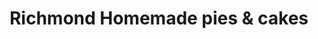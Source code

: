 ---
title: "Richmond Homemade pies & cakes"
url: /richmond/richmond-homemade-pies-and-cakes-bridge-road/
shop: bakery
---